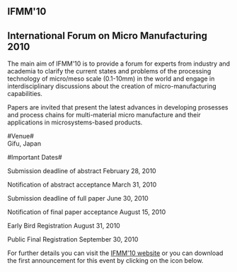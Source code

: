 ## IFMM'10

## International Forum on Micro Manufacturing 2010

The main aim of IFMM'10 is to provide a forum for experts from industry and academia to clarify the current states and problems of the processing technology of micro/meso scale (0.1-10mm) in the world and engage in interdisciplinary discussions about the creation of micro-manufacturing capabilities.
<!--break-->
Papers are invited that present the latest advances in developing prosesses and process chains for multi-material micro manufacture and their applications in microsystems-based products.  

#Venue#  
Gifu, Japan

#Important Dates#  

Submission deadline of abstract        February 28, 2010  
  
Notification of abstract acceptance     March 31, 2010  

Submission deadline of full paper       June 30, 2010  

Notification of final paper acceptance  August 15, 2010

Early Bird Registration                 August 31, 2010  
  
Public Final Registration               September 30, 2010  

  
For further details you can visit the [IFMM'10 website](http://www.ifmm10.org) or you can download the first announcement for this event by clicking on the icon below.